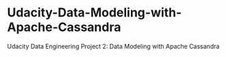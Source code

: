 # Udacity-Data-Modeling-with-Apache-Cassandra
Udacity Data Engineering Project 2: Data Modeling with Apache Cassandra
